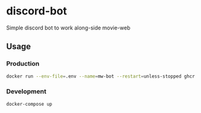 # discord-bot

Simple discord bot to work along-side movie-web

## Usage

### Production

```bash
docker run --env-file=.env --name=mw-bot --restart=unless-stopped ghcr.io/movie-web/discord-bot:master
```

### Development

```bash
docker-compose up
```
